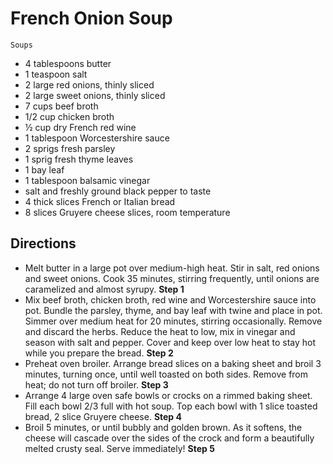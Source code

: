 # French Onion Soup

`Soups`

- 4 tablespoons butter 
- 1 teaspoon salt 
- 2 large red onions, thinly sliced 
- 2 large sweet onions, thinly sliced 
- 7 cups beef broth
- 1/2 cup chicken broth 
- ½ cup dry French red wine 
- 1 tablespoon Worcestershire sauce 
- 2 sprigs fresh parsley 
- 1 sprig fresh thyme leaves 
- 1 bay leaf 
- 1 tablespoon balsamic vinegar 
- salt and freshly ground black pepper to taste 
- 4 thick slices French or Italian bread 
- 8 slices Gruyere cheese slices, room temperature

## Directions

- Melt butter in a large pot over medium-high heat. Stir in salt, red onions and sweet onions. Cook 35 minutes, stirring frequently, until onions are caramelized and almost syrupy.
    **Step 1**
- Mix beef broth, chicken broth, red wine and Worcestershire sauce into pot. Bundle the parsley, thyme, and bay leaf with twine and place in pot. Simmer over medium heat for 20 minutes, stirring occasionally. Remove and discard the herbs. Reduce the heat to low, mix in vinegar and season with salt and pepper. Cover and keep over low heat to stay hot while you prepare the bread.
    **Step 2**
- Preheat oven broiler. Arrange bread slices on a baking sheet and broil 3 minutes, turning once, until well toasted on both sides. Remove from heat; do not turn off broiler.
    **Step 3**
- Arrange 4 large oven safe bowls or crocks on a rimmed baking sheet. Fill each bowl 2/3 full with hot soup. Top each bowl with 1 slice toasted bread, 2 slice Gruyere cheese. 
    **Step 4**
- Broil 5 minutes, or until bubbly and golden brown. As it softens, the cheese will cascade over the sides of the crock and form a beautifully melted crusty seal. Serve immediately!
    **Step 5**
